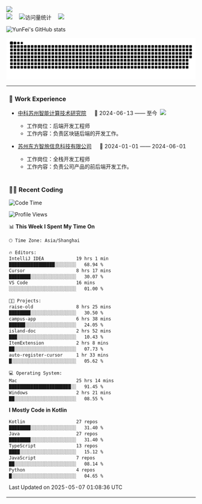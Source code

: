   <!-- dynamic typing effect 动态打字效果 -->
  <div>
    <a href="http://yunfei.plus">
      <img src="https://readme-typing-svg.demolab.com?font=Fira+Code&pause=1000&width=435&lines=console.log(%22Hello%2C%20World%22);祝您今天愉快!&center=true&size=27" />
    </a>
  </div>

  <div>
    <a href="http://yunfei.plus/"><img src="https://img.shields.io/badge/Website-博客-8c36db" /></a>&emsp;
    <!-- visitor -->
    <img src="https://komarev.com/ghpvc/?username=yunfeidog&label=Views&color=orange&style=flat" alt="访问量统计" />&emsp;
    <!-- wakatime -->    
    <a href="https://wakatime.com/@yunfeidog"><img src="https://wakatime.com/badge/user/42d0678c-368b-448b-9a77-5d21c5b55352.svg" /></a>
  </div>

![YunFei's GitHub stats](https://github-readme-stats.vercel.app/api?username=yunfeidog)

![snake](./dist/github-contribution-grid-snake.svg)


<table>

<tr><td>

### 🏢 Work Experience

<img align="right" width="88" src="https://cdn.jsdelivr.net/gh/yunfeidog/yunfeidog/assets/images/yuanze.png" />

- [中科苏州智能计算技术研究院](http://iict.ac.cn/sy) &emsp; 📌 2024-06-13 —— 至今

    - 工作岗位：后端开发工程师
    - 工作内容：负责区块链后端的开发工作。

- [苏州东方智旅信息科技有限公司](http://www.leyoobao.com/) &emsp; 📌 2024-01-01 —— 2024-06-01

    - 工作岗位：全栈开发工程师
    - 工作内容：负责公司产品的前后端开发工作。

</td></tr>

<tr><td>

### 👩‍💻 Recent Coding

<!--START_SECTION:waka-->
![Code Time](http://img.shields.io/badge/Code%20Time-3%2C011%20hrs%2044%20mins-blue)

![Profile Views](http://img.shields.io/badge/Profile%20Views-1-blue)

📊 **This Week I Spent My Time On** 

```text
🕑︎ Time Zone: Asia/Shanghai

🔥 Editors: 
IntelliJ IDEA            19 hrs 1 min        █████████████████░░░░░░░░   68.94 % 
Cursor                   8 hrs 17 mins       ████████░░░░░░░░░░░░░░░░░   30.07 % 
VS Code                  16 mins             ░░░░░░░░░░░░░░░░░░░░░░░░░   01.00 % 

🐱‍💻 Projects: 
raise-old                8 hrs 25 mins       ████████░░░░░░░░░░░░░░░░░   30.50 % 
campus-app               6 hrs 38 mins       ██████░░░░░░░░░░░░░░░░░░░   24.05 % 
island-doc               2 hrs 52 mins       ███░░░░░░░░░░░░░░░░░░░░░░   10.43 % 
ItemExtension            2 hrs 8 mins        ██░░░░░░░░░░░░░░░░░░░░░░░   07.73 % 
auto-register-cursor     1 hr 33 mins        █░░░░░░░░░░░░░░░░░░░░░░░░   05.62 % 

💻 Operating System: 
Mac                      25 hrs 14 mins      ███████████████████████░░   91.45 % 
Windows                  2 hrs 21 mins       ██░░░░░░░░░░░░░░░░░░░░░░░   08.55 % 
```

**I Mostly Code in Kotlin** 

```text
Kotlin                   27 repos            ████████░░░░░░░░░░░░░░░░░   31.40 % 
Java                     27 repos            ████████░░░░░░░░░░░░░░░░░   31.40 % 
TypeScript               13 repos            ████░░░░░░░░░░░░░░░░░░░░░   15.12 % 
JavaScript               7 repos             ██░░░░░░░░░░░░░░░░░░░░░░░   08.14 % 
Python                   4 repos             █░░░░░░░░░░░░░░░░░░░░░░░░   04.65 % 
```




 Last Updated on 2025-05-07 01:08:36 UTC
<!--END_SECTION:waka-->

</td></tr>
<table>
